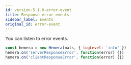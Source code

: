 ```yaml
---
id: version-5.1.0-error-event
title: Response error events
sidebar_label: Events
original_id: error-event
---
```


You can listen to error events.

```js
const hemera = new Hemera(nats, { logLevel: 'info' })
hemera.on('serverResponseError', function(error) {})
hemera.on('clientResponseError', function(error) {})
```
